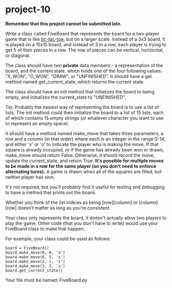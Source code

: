 # project-10

**Remember that this project cannot be submitted late.**

Write a class called FiveBoard that represents the board for a two-player game that is like [tic-tac-toe](https://en.wikipedia.org/wiki/Tic-tac-toe), but on a larger scale.  Instead of a 3x3 board, it is played on a 15x15 board, and instead of 3 in a row, each player is trying to get 5 of their pieces in a row. The row of pieces can be vertical, horizontal, or diagonal.

The class should have two **private** data members - a representation of the board, and the current state, which holds one of the four following values: "X_WON", "O_WON", "DRAW", or "UNFINISHED".  It should have a get method named get_current_state, which returns the current state.

The class should have an init method that initializes the board to being empty, and initializes the current_state to "UNFINISHED".

Tip: Probably the easiest way of representing the board is to use a list of lists.  The init method could then initialize the board to a list of 15 lists, each of which contains 15 empty strings (or whatever character you want to use to represent an empty space).

It should have a method named make_move that takes three parameters, a row and a column (in that order) where each is an integer in the range 0-14, and either 'x' or 'o' to indicate the player who is making the move. If that square is already occupied, or if the game has already been won or drawn, make_move should return False. Otherwise, it should record the move, update the current_state, and return True. **It's possible for multiple moves to be made in a row for the same player (so you don't need to enforce alternating turns).** A game is drawn when all of the squares are filled, but neither player has won.

It's not required, but you'll probably find it useful for testing and debugging to have a method that prints out the board.

Whether you think of the list indices as being [row][column] or [column][row] doesn't matter as long as you're consistent.

Your class only represents the board, it doesn't actually allow two players to play the game.  Other code (that you don't have to write) would use your FiveBoard class to make that happen.

For example, your class could be used as follows:
```
board = FiveBoard()
board.make_move(0, 0, 'o')
board.make_move(6, 5, 'x')
board.make_move(2, 1, 'x')
board.make_move(3, 2, 'x')
board.get_current_state()
```
Your file must be named: FiveBoard.py
